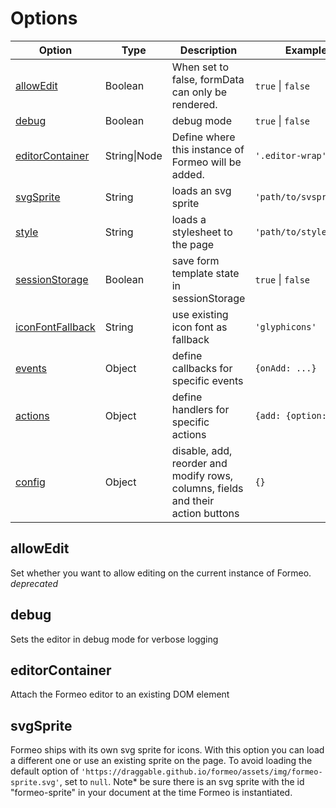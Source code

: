 # Options

| Option                  | Type         | Description                                                                     | Example                | Default                           |
| ----------------------- | ------------ | ------------------------------------------------------------------------------- | ---------------------- | --------------------------------- |
| [allowEdit](#allowEdit) | Boolean      | When set to false, formData can only be rendered.                               | `true` \| `false`      | `true`                            |
| [debug](#debug)              | Boolean      | debug mode                                                                      | `true` \| `false`      | `false`                           |
| [editorContainer](#)    | String\|Node | Define where this instance of Formeo will be added.                             | `'.editor-wrap'`       | `'.formeo-wrap'`                  |
| [svgSprite](#)          | String       | loads an svg sprite                                                             | `'path/to/svsprite'`   | `'https://.../formeo-sprite.svg'` |
| [style](#)              | String       | loads a stylesheet to the page                                                  | `'path/to/stylesheet'` | `null`                            |
| [sessionStorage](#)     | Boolean      | save form template state in sessionStorage                                      | `true` \| `false`      | `null`                            |
| [iconFontFallback](#)   | String       | use existing icon font as fallback                                              | `'glyphicons'`         | `null`                            |
| [events](events/)             | Object       | define callbacks for specific events                                            | `{onAdd: ...}`         | `null`                            |
| [actions](actions/)            | Object       | define handlers for specific actions                                            | `{add: {option: ...}}` | `null`                            |
| [config](config/)             | Object       | disable, add, reorder and modify rows, columns, fields and their action buttons | `{}`                   | `{}`                              |

## allowEdit
Set whether you want to allow editing on the current instance of Formeo. *deprecated*

## debug
Sets the editor in debug mode for verbose logging

## editorContainer
Attach the Formeo editor to an existing DOM element

## svgSprite
Formeo ships with its own svg sprite for icons. With this option you can load a different one or use an existing sprite on the page. To avoid loading the default option of `'https://draggable.github.io/formeo/assets/img/formeo-sprite.svg'`, set to `null`. Note* be sure there is an svg sprite with the id "formeo-sprite" in your document at the time Formeo is instantiated.

